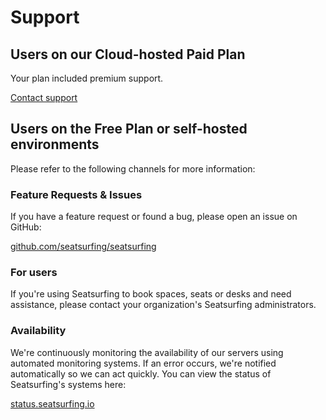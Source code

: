# Support

## Users on our Cloud-hosted Paid Plan

Your plan included premium support.

<a href="/support" class="button button--primary button--lg">Contact support</a>

## Users on the Free Plan or self-hosted environments

Please refer to the following channels for more information:

### Feature Requests & Issues

If you have a feature request or found a bug, please open an issue on GitHub:

[github.com/seatsurfing/seatsurfing](https://github.com/seatsurfing/seatsurfing)

### For users

If you're using Seatsurfing to book spaces, seats or desks and need assistance, please contact your organization's Seatsurfing administrators.

### Availability

We're continuously monitoring the availability of our servers using automated monitoring systems. If an error occurs, we're notified automatically so we can act quickly. You can view the status of Seatsurfing's systems here:

[status.seatsurfing.io](https://status.seatsurfing.io)
